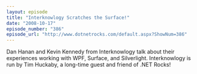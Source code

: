 ```yaml
---
layout: episode
title: "Interknowlogy Scratches the Surface!"
date: "2008-10-17"
episode_number: "386"
episode_url: "http://www.dotnetrocks.com/default.aspx?ShowNum=386"
---
```


Dan Hanan and Kevin Kennedy from Interknowlogy talk about their experiences working with WPF, Surface, and Silverlight. Interknowlogy is run by Tim Huckaby, a long-time guest and friend of .NET Rocks!
